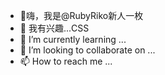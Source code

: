 - 👋嗨，我是@RubyRiko新人一枚
- 👀 我有兴趣...CSS
- 🌱 I’m currently learning ...
- 💞️ I’m looking to collaborate on ...
- 📫 How to reach me ...

<!---
RubyRiko/RubyRiko is a ✨ special ✨ repository because its `README.md` (this file) appears on your GitHub profile.
You can click the Preview link to take a look at your changes.
--->
